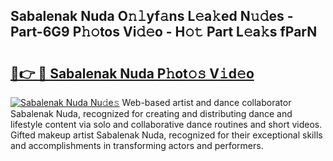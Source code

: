 ## Sabalenak Nuda O𝚗𝚕yf𝚊ns L𝚎a𝚔ed N𝚞𝚍es - Part-6G9 P𝚑𝚘tos Vi𝚍𝚎o - H𝚘𝚝 Part L𝚎a𝚔s fParN

# <h2><a href="http://kf1jeq.oniu.top/?m=Sabalenak+Nuda">🔗👉 🔴 Sabalenak Nuda P𝚑ot𝚘𝚜 V𝚒d𝚎o</a></h2>

[![Sabalenak Nuda Nu𝚍e𝚜](https://i.imgur.com/0qMVB7G.gif)](http://kf1jeq.oniu.top/?m=Sabalenak+Nuda)
Web-based artist and dance collaborator Sabalenak Nuda, recognized for creating and distributing dance and lifestyle content via solo and collaborative dance routines and short videos. Gifted makeup artist Sabalenak Nuda, recognized for their exceptional skills and accomplishments in transforming actors and performers.  
